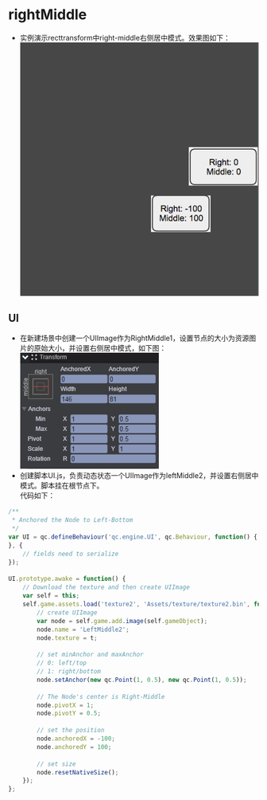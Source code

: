 # rightMiddle

* 实例演示recttransform中right-middle右侧居中模式。效果图如下：<br>
![rightMiddle](images\UI.png)

## UI

* 在新建场景中创建一个UIImage作为RightMiddle1，设置节点的大小为资源图片的原始大小，并设置右侧居中模式，如下图：<br>
![](images\right.png)
* 创建脚本UI.js，负责动态状态一个UIImage作为leftMiddle2，并设置右侧居中模式。脚本挂在根节点下。<br>
代码如下：<br>

```javascript
/**
 * Anchored the Node to Left-Bottom
 */ 
var UI = qc.defineBehaviour('qc.engine.UI', qc.Behaviour, function() {
}, {
    // fields need to serialize
});

UI.prototype.awake = function() {
	// Download the texture and then create UIImage
    var self = this;
    self.game.assets.load('texture2', 'Assets/texture/texture2.bin', function(t) {
        // create UIImage
        var node = self.game.add.image(self.gameObject);
        node.name = 'LeftMiddle2';
        node.texture = t;
        
        // set minAnchor and maxAnchor
        // 0: left/top
        // 1: right/bottom
        node.setAnchor(new qc.Point(1, 0.5), new qc.Point(1, 0.5));
        
        // The Node's center is Right-Middle
        node.pivotX = 1;
        node.pivotY = 0.5;
        
        // set the position
        node.anchoredX = -100;
        node.anchoredY = 100;
        
        // set size
        node.resetNativeSize();
    });
};

```